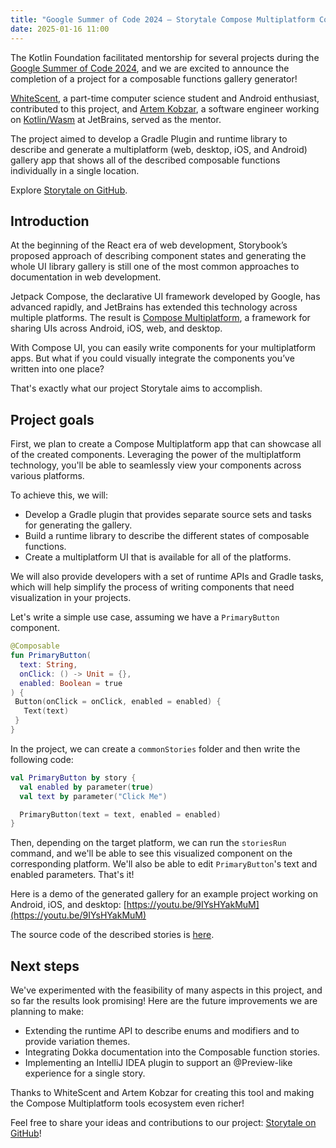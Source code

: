 ```yaml
---
title: "Google Summer of Code 2024 – Storytale Compose Multiplatform Component Gallery Generator"
date: 2025-01-16 11:00
---
```



The Kotlin Foundation facilitated mentorship for several projects during the [Google Summer of Code 2024](https://summerofcode.withgoogle.com/archive/2024/organizations/kotlin-foundation), and we are excited to announce the completion of a project for a composable functions gallery generator\!

[WhiteScent](https://github.com/whitescent), a part-time computer science student and Android enthusiast, contributed to this project, and [Artem Kobzar](https://github.com/JSMonk), a software engineer working on [Kotlin/Wasm](https://kotlinlang.org/docs/wasm-overview.html) at JetBrains, served as the mentor. 

The project aimed to develop a Gradle Plugin and runtime library to describe and generate a multiplatform (web, desktop, iOS, and Android) gallery app that shows all of the described composable functions individually in a single location.

Explore [Storytale on GitHub](https://github.com/Kotlin/Storytale).

## Introduction

At the beginning of the React era of web development, Storybook’s proposed approach of describing component states and generating the whole UI library gallery is still one of the most common approaches to documentation in web development.

Jetpack Compose, the declarative UI framework developed by Google, has advanced rapidly, and JetBrains has extended this technology across multiple platforms. The result is [Compose Multiplatform](https://github.com/JetBrains/compose-multiplatform), a framework for sharing UIs across Android, iOS, web, and desktop.

With Compose UI, you can easily write components for your multiplatform apps. But what if you could visually integrate the components you’ve written into one place?

That's exactly what our project Storytale aims to accomplish.

## Project goals

First, we plan to create a Compose Multiplatform app that can showcase all of the created components. Leveraging the power of the multiplatform technology, you'll be able to seamlessly view your components across various platforms.

To achieve this, we will:

* Develop a Gradle plugin that provides separate source sets and tasks for generating the gallery.  
* Build a runtime library to describe the different states of composable functions.  
* Create a multiplatform UI that is available for all of the platforms.

We will also provide developers with a set of runtime APIs and Gradle tasks, which will help simplify the process of writing components that need visualization in your projects. 

Let's write a simple use case, assuming we have a `PrimaryButton` component.

```kotlin
@Composable  
fun PrimaryButton(  
  text: String,  
  onClick: () -> Unit = {},  
  enabled: Boolean = true  
) {  
 Button(onClick = onClick, enabled = enabled) {  
   Text(text)
 }  
}
```

In the project, we can create a `commonStories` folder and then write the following code:

```kotlin
val PrimaryButton by story {  
  val enabled by parameter(true)  
  val text by parameter("Click Me")

  PrimaryButton(text = text, enabled = enabled)  
}
```

Then, depending on the target platform, we can run the `storiesRun` command, and we'll be able to see this visualized component on the corresponding platform. We'll also be able to edit `PrimaryButton`'s text and enabled parameters. That's it\!

Here is a demo of the generated gallery for an example project working on Android, iOS, and desktop: [https://youtu.be/9IYsHYakMuM](https://youtu.be/9IYsHYakMuM)

The source code of the described stories is [here](https://github.com/Kotlin/Storytale/tree/main/examples/src/commonStories/kotlin).
## Next steps

We've experimented with the feasibility of many aspects in this project, and so far the results look promising\! Here are the future improvements we are planning to make:

* Extending the runtime API to describe enums and modifiers and to provide variation themes.  
* Integrating Dokka documentation into the Composable function stories.  
* Implementing an IntelliJ IDEA plugin to support an @Preview-like experience for a single story.

Thanks to WhiteScent and Artem Kobzar for creating this tool and making the Compose Multiplatform tools ecosystem even richer\!

Feel free to share your ideas and contributions to our project: [Storytale on GitHub](https://github.com/Kotlin/Storytale)\!
